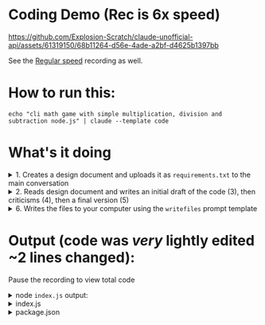 # Coding Demo (Rec is 6x speed)

https://github.com/Explosion-Scratch/claude-unofficial-api/assets/61319150/68b11264-d56e-4ade-a2bf-d4625b1397bb

See the [Regular speed](https://github.com/Explosion-Scratch/claude-unofficial-api/assets/61319150/110a85f4-5ce2-45c3-94e6-f2a2a175183a) recording as well.


# How to run this:
```
echo "cli math game with simple multiplication, division and subtraction node.js" | claude --template code
```

# What's it doing
<details>
<summary>1. Creates a design document and uploads it as <code>requirements.txt</code> to the main conversation</summary>

```
{#file requirements.txt}
    {#claude}
        Write out a design document of the following javascript program. Include details about the functions needed, the code structure, variables and outputs from each function. Also include example outputs of the program (in code blocks). Don't implement or output any code.

        {prompt}
    {/claude}
{/file}
```

</details> 

<details>
<summary>2. Reads design document and writes an initial draft of the code (3), then criticisms (4), then a final version (5)</summary>

```
You are an expert software engineer at Google. Be concise! Your job is to implement the code designed and detailed in the uploaded file requirements.txt. This project is {prompt}

Make sure to use the latest syntax (e.g. ESM/ES6 imports and syntax in JavaScript, HTML5, CSS3), don't include debug or comments or empty lines. Include error handling to make sure it works properly. Make sure your code is readable and does not include any placeholders or psuedocode.

DONT INCLUDE ANY TODO COMMENTS. DONT INCLUDE PSUEDOCODE. DONT INCLUDE PLACEHOLDERS. Adhere to the user's request as closely as possible. Your code's output, variables and function should match the example output given in the design document exactly.

First write you initial implementation of the requirements, then write out 4 criticisms of it. Finally write your final code. Begin the final code with "FINAL:"

The requirements and design details of this project are located in the uploaded file requirements.txt

Make sure that the final code matches the example output from the requirements.txt file. Your final code should also not contain any bugs or errors, and must hold up to the Google JS style guide. Make sure all functions you use are defined in the environment.

```

</details> 

<details>
<summary>6. Writes the files to your computer using the <code>writefiles</code> prompt template</summary>

<pre>
From now on you can write to files using the following syntax:

filename.ext
```language
file content
```

You must match this format EXACTLY. Example, to write to hello_world.txt:

hello_world.txt
```
This is the content of hello_world.txt
```

{prompt}

{#every}
    {#js}
        // Parse claude's response and write files if applicable
        const regex = /(?<file>([\w_-]+\.)+\w+)\n?```(\w+\n)?\n?(?<body>[\s\S]+?)\n?```/g
        let match;
        while (match = regex.exec(variables.claude_response.completion)) {
            writeFileSync(match.groups.file, match.groups.body);
            console.log(chalk.bold.green(`Wrote ${match.groups.body.split('\n').length} lines to ${chalk.bold.red(match.groups.file)}`))
        }
    {/js}
{/every}
</pre>

</details> 

# Output (code was _very_ lightly edited ~2 lines changed):
Pause the recording to view total code

<details>
<summary>node <code>index.js</code> output:</summary>

```
What is 10 + 9? 19
Correct!
What is 8 - 18? -10
Correct!
What is 10 + 18? 27
Incorrect. The answer is 28
What is 6 - 9? -3
Correct!
What is 19 * 20? 380
Correct!
What is 12 + 18? 111111
Incorrect. The answer is 30
What is 17 * 8? 111
Incorrect. The answer is 136
What is 12 * 17? 1
Incorrect. The answer is 204
What is 4 - 11? 1
Incorrect. The answer is -7
What is 15 + 1? 1
Incorrect. The answer is 16
Final Score: 4/10
```

</details> 

<details>
<summary>index.js</summary>


```js
// Requires
import readline from 'readline';

// Game configuration
const maxQuestions = 10;
const maxNum = 20;

// Game operations
const ops = ['+', '-', '*'];

// Game class
class Game {
  constructor() {
    this.score = 0;
    this.numQuestions = 0; 
  }

  start() {
    // Initialize game
    this.score = 0;
    this.numQuestions = 0;
    
    // Start game loop
    this.askQuestion();
  }

  askQuestion() {
    // Generate random numbers 
    const num1 = Math.floor(Math.random() * maxNum) + 1;
    const num2 = Math.floor(Math.random() * maxNum) + 1;

    // Generate random op
    const opIndex = Math.floor(Math.random() * ops.length);
    const op = ops[opIndex];

    // Format question
    const question = `What is ${num1} ${op} ${num2}? `;
    
    // Get user's answer
    const rl = readline.createInterface({
      input: process.stdin,
      output: process.stdout
    });

    rl.question(question, answer => {
      // Validate input
      const numAnswer = parseInt(answer);
      if (Number.isNaN(numAnswer)) {
        console.log('Invalid input. Please enter a number.');
        return this.askQuestion();
      }

      // Check answer
      const expected = eval(`${num1} ${op} ${num2}`);
      if (numAnswer === expected) {
        console.log('Correct!');
        this.score++;
      } else {
        console.log(`Incorrect. The answer is ${expected}`);
      }

      // Update counters and check end condition
      this.numQuestions++;
        if (this.numQuestions < maxQuestions) {
          rl.close();
          this.askQuestion();
      } else {
        this.end();
      }

    });
  }

  end() {
      // Print final score
      console.log(`Final Score: ${this.score}/${this.numQuestions}`);
      process.exit(0);
  }
}

// Create game instance and start
const game = new Game();
game.start();
```

</details> 

<details>
<summary>package.json</summary>

```json
{
  "name": "math-game",
  "type": "module",
  "main": "index.js"
}
```


</details> 
